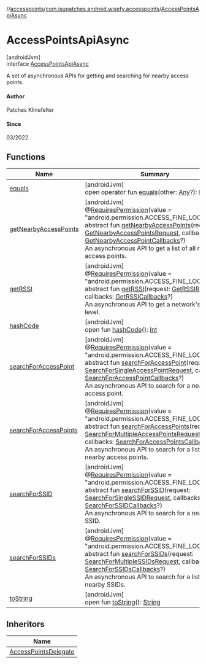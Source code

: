 //[accesspoints](../../../index.md)/[com.isupatches.android.wisefy.accesspoints](../index.md)/[AccessPointsApiAsync](index.md)

# AccessPointsApiAsync

[androidJvm]\
interface [AccessPointsApiAsync](index.md)

A set of asynchronous APIs for getting and searching for nearby access points.

#### Author

Patches Klinefelter

#### Since

03/2022

## Functions

| Name | Summary |
|---|---|
| [equals](../../com.isupatches.android.wisefy.accesspoints.entities/-search-for-single-s-s-i-d-request/-b-s-s-i-d/index.md#585090901%2FFunctions%2F974708819) | [androidJvm]<br>open operator fun [equals](../../com.isupatches.android.wisefy.accesspoints.entities/-search-for-single-s-s-i-d-request/-b-s-s-i-d/index.md#585090901%2FFunctions%2F974708819)(other: [Any](https://kotlinlang.org/api/latest/jvm/stdlib/kotlin/-any/index.html)?): [Boolean](https://kotlinlang.org/api/latest/jvm/stdlib/kotlin/-boolean/index.html) |
| [getNearbyAccessPoints](get-nearby-access-points.md) | [androidJvm]<br>@[RequiresPermission](https://developer.android.com/reference/kotlin/androidx/annotation/RequiresPermission.html)(value = &quot;android.permission.ACCESS_FINE_LOCATION&quot;)<br>abstract fun [getNearbyAccessPoints](get-nearby-access-points.md)(request: [GetNearbyAccessPointsRequest](../../com.isupatches.android.wisefy.accesspoints.entities/-get-nearby-access-points-request/index.md), callbacks: [GetNearbyAccessPointCallbacks](../../com.isupatches.android.wisefy.accesspoints.callbacks/-get-nearby-access-point-callbacks/index.md)?)<br>An asynchronous API to get a list of all nearby access points. |
| [getRSSI](get-r-s-s-i.md) | [androidJvm]<br>@[RequiresPermission](https://developer.android.com/reference/kotlin/androidx/annotation/RequiresPermission.html)(value = &quot;android.permission.ACCESS_FINE_LOCATION&quot;)<br>abstract fun [getRSSI](get-r-s-s-i.md)(request: [GetRSSIRequest](../../com.isupatches.android.wisefy.accesspoints.entities/-get-r-s-s-i-request/index.md), callbacks: [GetRSSICallbacks](../../com.isupatches.android.wisefy.accesspoints.callbacks/-get-r-s-s-i-callbacks/index.md)?)<br>An asynchronous API to get a network's RSSI level. |
| [hashCode](../../com.isupatches.android.wisefy.accesspoints.entities/-search-for-single-s-s-i-d-request/-b-s-s-i-d/index.md#1794629105%2FFunctions%2F974708819) | [androidJvm]<br>open fun [hashCode](../../com.isupatches.android.wisefy.accesspoints.entities/-search-for-single-s-s-i-d-request/-b-s-s-i-d/index.md#1794629105%2FFunctions%2F974708819)(): [Int](https://kotlinlang.org/api/latest/jvm/stdlib/kotlin/-int/index.html) |
| [searchForAccessPoint](search-for-access-point.md) | [androidJvm]<br>@[RequiresPermission](https://developer.android.com/reference/kotlin/androidx/annotation/RequiresPermission.html)(value = &quot;android.permission.ACCESS_FINE_LOCATION&quot;)<br>abstract fun [searchForAccessPoint](search-for-access-point.md)(request: [SearchForSingleAccessPointRequest](../../com.isupatches.android.wisefy.accesspoints.entities/-search-for-single-access-point-request/index.md), callbacks: [SearchForAccessPointCallbacks](../../com.isupatches.android.wisefy.accesspoints.callbacks/-search-for-access-point-callbacks/index.md)?)<br>An asynchronous API to search for a nearby access point. |
| [searchForAccessPoints](search-for-access-points.md) | [androidJvm]<br>@[RequiresPermission](https://developer.android.com/reference/kotlin/androidx/annotation/RequiresPermission.html)(value = &quot;android.permission.ACCESS_FINE_LOCATION&quot;)<br>abstract fun [searchForAccessPoints](search-for-access-points.md)(request: [SearchForMultipleAccessPointsRequest](../../com.isupatches.android.wisefy.accesspoints.entities/-search-for-multiple-access-points-request/index.md), callbacks: [SearchForAccessPointsCallbacks](../../com.isupatches.android.wisefy.accesspoints.callbacks/-search-for-access-points-callbacks/index.md)?)<br>An asynchronous API to search for a list of nearby access points. |
| [searchForSSID](search-for-s-s-i-d.md) | [androidJvm]<br>@[RequiresPermission](https://developer.android.com/reference/kotlin/androidx/annotation/RequiresPermission.html)(value = &quot;android.permission.ACCESS_FINE_LOCATION&quot;)<br>abstract fun [searchForSSID](search-for-s-s-i-d.md)(request: [SearchForSingleSSIDRequest](../../com.isupatches.android.wisefy.accesspoints.entities/-search-for-single-s-s-i-d-request/index.md), callbacks: [SearchForSSIDCallbacks](../../com.isupatches.android.wisefy.accesspoints.callbacks/-search-for-s-s-i-d-callbacks/index.md)?)<br>An asynchronous API to search for a nearby SSID. |
| [searchForSSIDs](search-for-s-s-i-ds.md) | [androidJvm]<br>@[RequiresPermission](https://developer.android.com/reference/kotlin/androidx/annotation/RequiresPermission.html)(value = &quot;android.permission.ACCESS_FINE_LOCATION&quot;)<br>abstract fun [searchForSSIDs](search-for-s-s-i-ds.md)(request: [SearchForMultipleSSIDsRequest](../../com.isupatches.android.wisefy.accesspoints.entities/-search-for-multiple-s-s-i-ds-request/index.md), callbacks: [SearchForSSIDsCallbacks](../../com.isupatches.android.wisefy.accesspoints.callbacks/-search-for-s-s-i-ds-callbacks/index.md)?)<br>An asynchronous API to search for a list of nearby SSIDs. |
| [toString](../../com.isupatches.android.wisefy.accesspoints.entities/-search-for-single-s-s-i-d-request/-b-s-s-i-d/index.md#1616463040%2FFunctions%2F974708819) | [androidJvm]<br>open fun [toString](../../com.isupatches.android.wisefy.accesspoints.entities/-search-for-single-s-s-i-d-request/-b-s-s-i-d/index.md#1616463040%2FFunctions%2F974708819)(): [String](https://kotlinlang.org/api/latest/jvm/stdlib/kotlin/-string/index.html) |

## Inheritors

| Name |
|---|
| [AccessPointsDelegate](../-access-points-delegate/index.md) |
